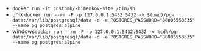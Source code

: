 -  `docker run -it cnstbmb/khimenkov-site /bin/sh`
-  unix `docker run --rm -P -p 127.0.0.1:5432:5432 -v $(pwd)/pg-data:/var/lib/postgresql/data -d -e POSTGRES_PASSWORD="88005553535" --name pg postgres:alpine`
-  windows`docker run --rm -P -p 127.0.0.1:5432:5432 -v %cd%/pg-data:/var/lib/postgresql/data -d -e POSTGRES_PASSWORD="88005553535" --name pg postgres:alpine`